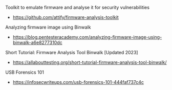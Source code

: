 Toolkit to emulate firmware and analyse it for security vulnerabilities
- https://github.com/attify/firmware-analysis-toolkit

Analyzing firmware image using Binwalk
- https://blog.pentesteracademy.com/analyzing-firmware-image-using-binwalk-a6e8277310dc

Short Tutorial: Firmware Analysis Tool Binwalk [Updated 2023]
- https://allabouttesting.org/short-tutorial-firmware-analysis-tool-binwalk/

USB Forensics 101
- https://infosecwriteups.com/usb-forensics-101-444faf737c4c
